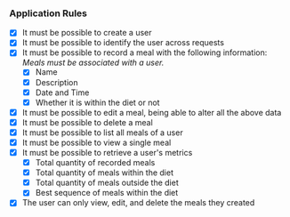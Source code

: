 ### Application Rules

- [x] It must be possible to create a user
- [x] It must be possible to identify the user across requests
- [x] It must be possible to record a meal with the following information:
    *Meals must be associated with a user.*
    - [x] Name
    - [x] Description
    - [x] Date and Time
    - [x] Whether it is within the diet or not

- [x] It must be possible to edit a meal, being able to alter all the above data
- [x] It must be possible to delete a meal
- [x] It must be possible to list all meals of a user
- [x] It must be possible to view a single meal
- [x] It must be possible to retrieve a user's metrics
    - [x] Total quantity of recorded meals
    - [x] Total quantity of meals within the diet
    - [x] Total quantity of meals outside the diet
    - [x] Best sequence of meals within the diet
- [x] The user can only view, edit, and delete the meals they created
